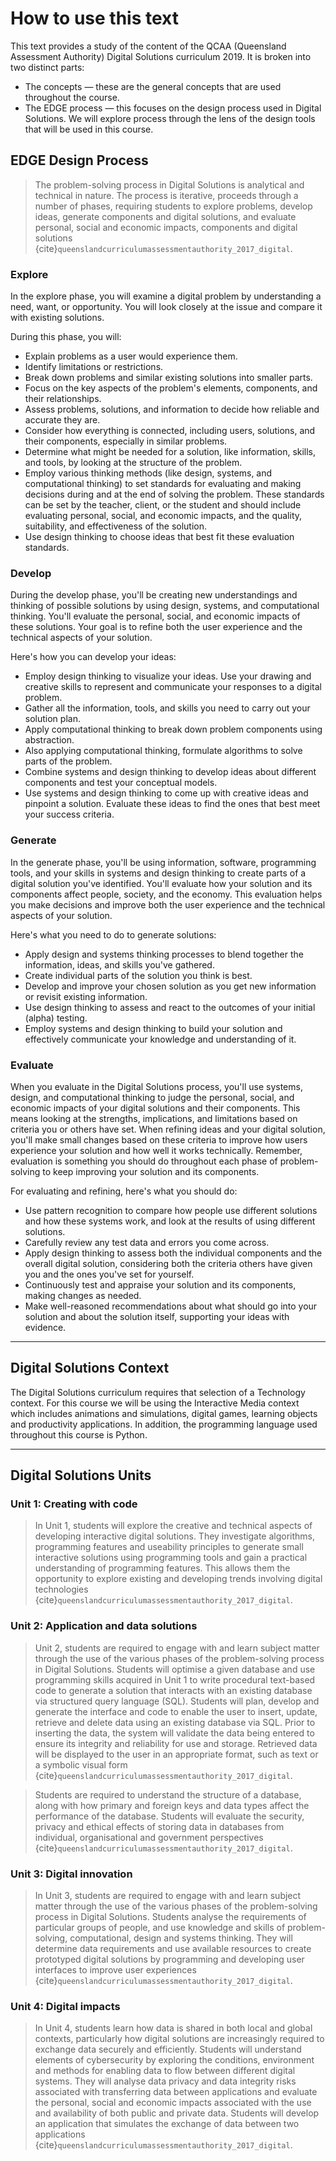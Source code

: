 # How to use this text

This text provides a study of the content of the QCAA (Queensland Assessment Authority) Digital Solutions curriculum 2019. It is broken into two distinct parts:

- The concepts &mdash; these are the general concepts that are used throughout the course.
- The EDGE process &mdash; this focuses on the design process used in Digital Solutions. We will explore process through the lens of the design tools that will be used in this course.

## EDGE Design Process

> The problem-solving process in Digital Solutions is analytical and technical in nature. The process is iterative, proceeds through a number of phases, requiring students to explore problems, develop ideas, generate components and digital solutions, and evaluate personal, social and economic impacts, components and digital solutions {cite}`queenslandcurriculumassessmentauthority_2017_digital`.

### Explore

In the explore phase, you will examine a digital problem by understanding a need, want, or opportunity. You will look closely at the issue and compare it with existing solutions.

During this phase, you will:

- Explain problems as a user would experience them.
- Identify limitations or restrictions.
- Break down problems and similar existing solutions into smaller parts.
- Focus on the key aspects of the problem's elements, components, and their relationships.
- Assess problems, solutions, and information to decide how reliable and accurate they are.
- Consider how everything is connected, including users, solutions, and their components, especially in similar problems.
- Determine what might be needed for a solution, like information, skills, and tools, by looking at the structure of the problem.
- Employ various thinking methods (like design, systems, and computational thinking) to set standards for evaluating and making decisions during and at the end of solving the problem. These standards can be set by the teacher, client, or the student and should include evaluating personal, social, and economic impacts, and the quality, suitability, and effectiveness of the solution.
- Use design thinking to choose ideas that best fit these evaluation standards.

### Develop

During the develop phase, you'll be creating new understandings and thinking of possible solutions by using design, systems, and computational thinking. You'll evaluate the personal, social, and economic impacts of these solutions. Your goal is to refine both the user experience and the technical aspects of your solution.

Here's how you can develop your ideas:

- Employ design thinking to visualize your ideas. Use your drawing and creative skills to represent and communicate your responses to a digital problem.
- Gather all the information, tools, and skills you need to carry out your solution plan.
- Apply computational thinking to break down problem components using abstraction.
- Also applying computational thinking, formulate algorithms to solve parts of the problem.
- Combine systems and design thinking to develop ideas about different components and test your conceptual models.
- Use systems and design thinking to come up with creative ideas and pinpoint a solution. Evaluate these ideas to find the ones that best meet your success criteria.

### Generate

In the generate phase, you'll be using information, software, programming tools, and your skills in systems and design thinking to create parts of a digital solution you've identified. You'll evaluate how your solution and its components affect people, society, and the economy. This evaluation helps you make decisions and improve both the user experience and the technical aspects of your solution.

Here's what you need to do to generate solutions:

- Apply design and systems thinking processes to blend together the information, ideas, and skills you've gathered.
- Create individual parts of the solution you think is best.
- Develop and improve your chosen solution as you get new information or revisit existing information.
- Use design thinking to assess and react to the outcomes of your initial (alpha) testing.
- Employ systems and design thinking to build your solution and effectively communicate your knowledge and understanding of it.

### Evaluate

When you evaluate in the Digital Solutions process, you'll use systems, design, and computational thinking to judge the personal, social, and economic impacts of your digital solutions and their components. This means looking at the strengths, implications, and limitations based on criteria you or others have set. When refining ideas and your digital solution, you'll make small changes based on these criteria to improve how users experience your solution and how well it works technically. Remember, evaluation is something you should do throughout each phase of problem-solving to keep improving your solution and its components.

For evaluating and refining, here's what you should do:

- Use pattern recognition to compare how people use different solutions and how these systems work, and look at the results of using different solutions.
- Carefully review any test data and errors you come across.
- Apply design thinking to assess both the individual components and the overall digital solution, considering both the criteria others have given you and the ones you've set for yourself.
- Continuously test and appraise your solution and its components, making changes as needed.
- Make well-reasoned recommendations about what should go into your solution and about the solution itself, supporting your ideas with evidence.

---

## Digital Solutions Context

The Digital Solutions curriculum requires that selection of a Technology context. For this course we will be using the Interactive Media context which includes animations and simulations, digital games, learning objects and productivity applications. In addition, the programming language used throughout this course is Python.

---

## Digital Solutions Units

### Unit 1: Creating with code

> In Unit 1, students will explore the creative and technical aspects of developing interactive digital solutions. They investigate algorithms, programming features and useability principles to generate small interactive solutions using programming tools and gain a practical understanding of programming features. This allows them the opportunity to explore existing and developing trends involving digital technologies {cite}`queenslandcurriculumassessmentauthority_2017_digital`.

### Unit 2: Application and data solutions

> Unit 2, students are required to engage with and learn subject matter through the use of the various phases of the problem-solving process in Digital Solutions. Students will optimise a given database and use programming skills acquired in Unit 1 to write procedural text-based code to generate a solution that interacts with an existing database via structured query language (SQL). Students will plan, develop and generate the interface and code to enable the user to insert, update, retrieve and delete data using an existing database via SQL. Prior to inserting the data, the system will validate the data being entered to ensure its integrity and reliability for use and storage. Retrieved data will be displayed to the user in an appropriate format, such as text or a symbolic visual form {cite}`queenslandcurriculumassessmentauthority_2017_digital`.

> Students are required to understand the structure of a database, along with how primary and foreign keys and data types affect the performance of the database. Students will evaluate the security, privacy and ethical effects of storing data in databases from individual, organisational and government perspectives {cite}`queenslandcurriculumassessmentauthority_2017_digital`.

### Unit 3: Digital innovation

> In Unit 3, students are required to engage with and learn subject matter through the use of the various phases of the problem-solving process in Digital Solutions. Students analyse the requirements of particular groups of people, and use knowledge and skills of problem-solving, computational, design and systems thinking. They will determine data requirements and use available resources to create prototyped digital solutions by programming and developing user interfaces to improve user experiences {cite}`queenslandcurriculumassessmentauthority_2017_digital`.

### Unit 4: Digital impacts

> In Unit 4, students learn how data is shared in both local and global contexts, particularly how digital solutions are increasingly required to exchange data securely and efficiently. Students will understand elements of cybersecurity by exploring the conditions, environment and methods for enabling data to flow between different digital systems. They will analyse data privacy and data integrity risks associated with transferring data between applications and evaluate the personal, social and economic impacts associated with the use and availability of both public and private data. Students will develop an application that simulates the exchange of data between two applications {cite}`queenslandcurriculumassessmentauthority_2017_digital`.
